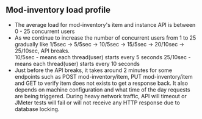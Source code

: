 Mod-inventory load profile
-----------------------------------------------
* The average load for mod-inventory's item and instance API is between 0 - 25 concurrent users
* As we continue to increase the number of concurrent users from 1 to 25 gradually like 1/5sec -> 5/5sec -> 10/5sec -> 15/5sec -> 20/10sec -> 25/10sec, API breaks.  
10/5sec - means each thread(user) starts every 5 seconds 
25/10sec - means each thread(user) starts every 10 seconds
* Just before the API breaks, it takes around 2 minutes for some endpoints such as POST mod-inventory/item, PUT mod-inventory/item and GET to verify item does not exists to get a response back. It also depends on machine configuration and what time of the day requests are being triggered. During heavy network traffic, API will timeout or JMeter tests will fail or will not receive any HTTP response due to database locking.